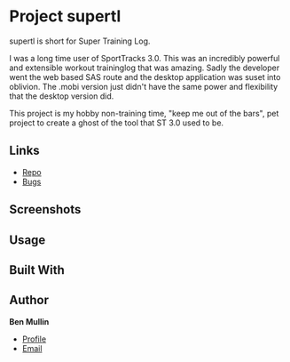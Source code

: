 # Project supertl

supertl is short for Super Training Log.

I was a long time user of SportTracks 3.0.  This was an incredibly powerful and extensible workout traininglog that was amazing.  Sadly the developer went the web based SAS route and the desktop application was suset into oblivion.  The .mobi version just didn't have the same power and flexibility that the desktop version did.

This project is my hobby non-training time, "keep me out of the bars", pet project to create a ghost of the tool that ST 3.0 used to be.

## Links

- [Repo](https://github.com/btmullin/supertl)
- [Bugs](https://github.com/btmullin/supertl/issues)

## Screenshots

## Usage

## Built With

## Author

**Ben Mullin**

- [Profile](https://github.com/btmullin)
- [Email](mailto:benjamin.t.mullin@gmail.com)